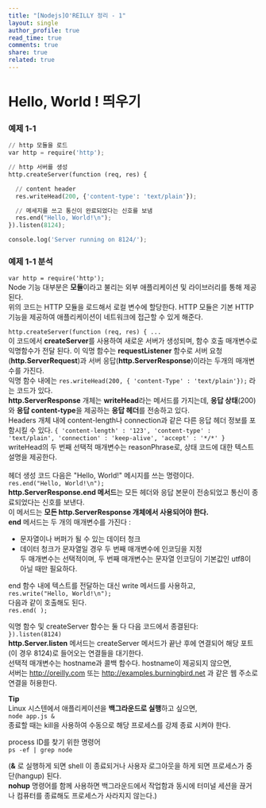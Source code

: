 ```yaml
---
title: "[Nodejs]O'REILLY 정리 - 1"
layout: single
author_profile: true
read_time: true
comments: true
share: true
related: true
---
```


# Hello, World ! 띄우기
### 예제 1-1
```python
// http 모듈을 로드
var http = require('http');

// http 서버를 생성
http.createServer(function (req, res) {	

  // content header
  res.writeHead(200, {'content-type': 'text/plain'});

  // 메세지를 쓰고 통신이 완료되었다는 신호를 보냄
  res.end("Hello, World!\n");
}).listen(8124);

console.log('Server running on 8124/');
```

### 예제 1-1 분석

`var http = require('http');`   
Node 기능 대부분은 **모듈**이라고 불리는 외부 애플리케이션 및 라이브러리를 통해 제공된다.   
위의 코드는 HTTP 모듈을 로드해서 로컬 변수에 할당한다. HTTP 모듈은 기본 HTTP 기능을 제공하여 애플리케이션이 네트워크에 접근할 수 있게 해준다.   

`http.createServer(function (req, res) { ...`   
이 코드에서 **createServer**를 사용하여 새로운 서버가 생성되며, 함수 호출 매개변수로 익명함수가 전달 된다. 이 익명 함수는 **requestListener** 함수로 서버 요청(**http.ServerRequest**)과 서버 응답(**http.ServerResponse**)이라는 두개의 매개변수를 가진다.   
익명 함수 내에는 `res.writeHead(200, { 'content-Type' : 'text/plain'});` 라는 코드가 있다.   
**http.ServerResponse** 개체는 **writeHead**라는 메서드를 가지는데, **응답 상태**(200)와 **응답 content-type**을 제공하는 **응답 헤더**를 전송하고 있다.   
Headers 개체 내에 content-length나 connection과 같은 다른 응답 헤더 정보를 포함시킬 수 있다.
`
	{ 'content-length' : '123',
	   'content-type' : 'text/plain',
   	'connection' : 'keep-alive',
	  'accept' : '*/*' }
`
writeHead의 두 번째 선택적 매개변수는 reasonPhrase로, 상태 코드에 대한 텍스트 설명을 제공한다.   
<br/>
헤더 생성 코드 다음은 "Hello, World!" 메시지를 쓰는 명령이다.   
`res.end("Hello, World!\n");`   
**http.ServerResponse.end 메서드**는 모든 헤더와 응답 본문이 전송되었고 통신이 종료되었다는 신호를 보낸다.   
이 메서드는 **모든 http.ServerResponse 개체에서 사용되어야 한다.**   
**end** 메서드는 두 개의 매개변수를 가진다 :   
* 문자열이나 버퍼가 될 수 있는 데이터 청크   
* 데이터 청크가 문자열일 경우 두 번째 매개변수에 인코딩을 지정   
두 매개변수는 선택적이며, 두 번째 매개변수는 문자열 인코딩이 기본값인 utf8이 아닐 때만 필요하다.   

end 함수 내에 텍스트를 전달하는 대신 write 메서드를 사용하고,   
`res.write("Hello, World!\n");`   
다음과 같이 호출해도 된다.   
`res.end( );`   

익명 함수 및 createServer 함수는 둘 다 다음 코드에서 종결된다:   
`}).listen(8124)`   
**http.Server.listen** 메서드는 createServer 메서드가 끝난 후에 연결되어 해당 포트(이 경우 8124)로 들어오는 연결들을 대기한다.   
선택적 매개변수는 hostname과 콜백 함수다.   hostname이 제공되지 않으면,    
서버는 http://oreilly.com 또는 http://examples.burningbird.net 과 같은 웹 주소로 연결을 허용한다.


**Tip**   
Linux 시스텐에서 애플리케이션을 **백그라운드로 실행**하고 싶으면,   
`node app.js &`   
종료할 때는 kill을 사용하여 수동으로 해당 프로세스를 강제 종료 시켜야 한다.   

process ID를 찾기 위한 명령어   
`ps -ef | grep node`   

(**&** 로 실행하게 되면 shell 이 종료되거나 사용자 로그아웃을 하게 되면 프로세스가 중단(hangup) 된다.   
**nohup** 명령어를 함께 사용하면 백그라운드에서 작업함과 동시에 터미널 세션을 끊거나 컴퓨터를 종료해도 프로세스가 사라지지 않는다.)